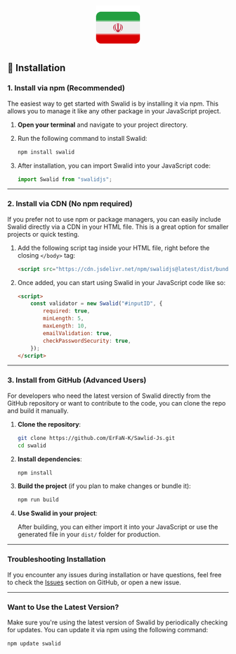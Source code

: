 <p align="center">
    <img src="../examples/image/Iran🦁.png" align="center" width="100">
</p>

## **🚀 Installation**

### **1. Install via npm (Recommended)**

The easiest way to get started with Swalid is by installing it via npm. This allows you to manage it like any other package in your JavaScript project.

1. **Open your terminal** and navigate to your project directory.
2. Run the following command to install Swalid:

   ```bash
   npm install swalid
   ```

3. After installation, you can import Swalid into your JavaScript code:

   ```js
   import Swalid from "swalidjs";
   ```

---

### **2. Install via CDN (No npm required)**

If you prefer not to use npm or package managers, you can easily include Swalid directly via a CDN in your HTML file. This is a great option for smaller projects or quick testing.

1. Add the following script tag inside your HTML file, right before the closing `</body>` tag:

   ```html
   <script src="https://cdn.jsdelivr.net/npm/swalidjs@latest/dist/bundle.js"></script>
   ```

2. Once added, you can start using Swalid in your JavaScript code like so:

   ```html
   <script>
       const validator = new Swalid("#inputID", {
           required: true,
           minLength: 5,
           maxLength: 10,
           emailValidation: true,
           checkPasswordSecurity: true,
       });
   </script>
   ```

---

### **3. Install from GitHub (Advanced Users)**

For developers who need the latest version of Swalid directly from the GitHub repository or want to contribute to the code, you can clone the repo and build it manually.

1. **Clone the repository**:

   ```bash
   git clone https://github.com/ErFaN-K/Sawlid-Js.git
   cd swalid
   ```

2. **Install dependencies**:

   ```bash
   npm install
   ```

3. **Build the project** (if you plan to make changes or bundle it):

   ```bash
   npm run build
   ```

4. **Use Swalid in your project**:

   After building, you can either import it into your JavaScript or use the generated file in your `dist/` folder for production.

---

### **Troubleshooting Installation**

If you encounter any issues during installation or have questions, feel free to check the [Issues](https://github.com/ErFaN-K/Swalid-Js/issues) section on GitHub, or open a new issue.

---

### **Want to Use the Latest Version?**

Make sure you're using the latest version of Swalid by periodically checking for updates. You can update it via npm using the following command:

```bash
npm update swalid
```